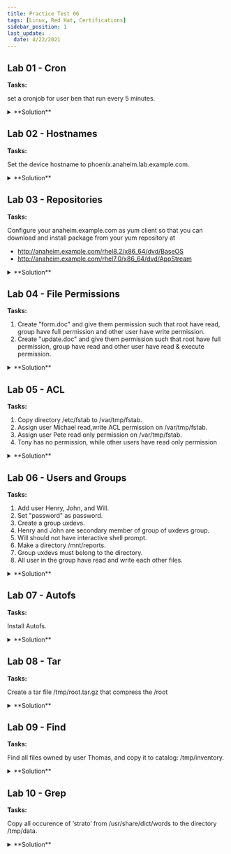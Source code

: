 ```yaml
---
title: Practice Test 06
tags: [Linux, Red Hat, Certifications]
sidebar_position: 1
last_update:
  date: 4/22/2021
---
```


<!-- ***************************************************************************************************************************** -->

<!-- NOTE: If you're going to update this, make sure to comment out "last_update" and "date" in the first few lines. -->

<!-- ***************************************************************************************************************************** -->


## Lab 01 - Cron

**Tasks:**

set a cronjob for user ben that run every 5 minutes.

<details>
  <summary> **Solution** </summary>

```bash
sudo su -
cron -u ben -e 
/5 * * * * job.sh 
:wq! 
crontab -u ben -l
```

</details>

## Lab 02 - Hostnames

**Tasks:**

Set the device hostname to phoenix.anaheim.lab.example.com.


<details>
  <summary> **Solution** </summary>

```bash
sudo hostnamectl set-hostname phoenix.anaheim.lab.com
```
 

</details>



## Lab 03 - Repositories

**Tasks:**

Configure your anaheim.example.com as yum client so that you can download and install package from
your yum repository at
- http://anaheim.example.com/rhel8.2/x86_64/dvd/BaseOS
- http://anaheim.example.com/rhel7.0/x86_64/dvd/AppStream


<details>
  <summary> **Solution** </summary>



```bash
cd /etc/yum/repos.d
ll

# if there are other repo, delete them.
rm -f *

# create the repo config files
touch BaseOS.repo
touch AppStream.repo

vim BaseOS.repo
[BaseOS]
name=BaseOS
baseurl=http://anaheim.example.com/rhel8.2/x86_64/dvd/BaseOS
gpgcheck=0
enabled=1

vim AppStream.repo
[AppStream]
name=AppStream
baseurl=http://anaheim.example.com/rhel7.0/x86_64/dvd/AppStream
gpgcheck=0
enabled=1
```
 


</details>



## Lab 04 - File Permissions

**Tasks:**

1. Create "form.doc" and give them permission such that root have read, group have full permission and other user have write permission.
2. Create "update.doc" and give them permission such that root have full permission, group have read and other user have read & execute permission.


<details>
  <summary> **Solution** </summary>

```bash
touch form.doc
chmod 472 form.doc
```

```bash
touch update.doc
chown root: update.doc
chmod 745 update.doc
```

</details>



## Lab 05 - ACL 

**Tasks:**

1. Copy directory /etc/fstab to /var/tmp/fstab. 
2. Assign user Michael read,write ACL permission on /var/tmp/fstab.
3. Assign user Pete read only permission on /var/tmp/fstab.
4. Tony has no permission, while other users have read only permission


<details>
  <summary> **Solution** </summary>


```bash
sudo su -
cp /etc/fstab /var/tmp/fstab
setfacl -m u:michael:rw /var/tmp/fstab
setfacl -m u:pete:r /var/tmp/fstab
setfacl -m u:tony:--- /var/tmp/fstab
setfacl -m o:r /var/tmp/fstab
getfacl /var/tmp/fstab
chmod 3770 /var/tmp/fstab
```
 

</details>



## Lab 06 - Users and Groups

**Tasks:**

1. Add user Henry, John, and Will.
2. Set "password" as password. 
3. Create a group uxdevs. 
4. Henry and John are secondary member of group of uxdevs group. 
5. Will should not have interactive shell prompt. 
6. Make a directory /mnt/reports.
7. Group uxdevs must belong to the directory. 
8. All user in the group have read and write each other files.


<details>
  <summary> **Solution** </summary>


```bash
sudo su -
groupadd uxdevs
useradd -G uxdevs henry
useradd -G uxdevs john
useradd -s /sbin/nologin will
echo 'password' | passwd --stdin henry
echo 'password' | passwd --stdin john
echo 'password' | passwd --stdin will
mkdir /mnt/reports
cho.
chown uxdevx: /mnt/reports
chmod 2660 /mnt/reports
```

</details>



## Lab 07 - Autofs

**Tasks:**

Install Autofs.

<details>
  <summary> **Solution** </summary>

```bash
sudo su -
yum install -y autofs 
vim /etc/auto.master.d/direct.autofs 
vim /etc/auto.direct 
  /external   -rw,sync,fstpe=url
systemctl enable --now autofs
sustemctl status autofs 
```

</details>



## Lab 08 - Tar

**Tasks:**

Create a tar file /tmp/root.tar.gz that compress the /root


<details>
  <summary> **Solution** </summary>


```bash
sudo su -
tar -czvf /tmp/root.tar.gz /root 
ll /tmp/*gz
```

</details>


## Lab 09 - Find

**Tasks:**

Find all files owned by user Thomas, and copy it to catalog: /tmp/inventory.

<details>
  <summary> **Solution** </summary>

```bash
ls -la /tmp/inventory
mkdir -p /tmp/inventory
find / -user 'thomas' 
find / -user 'thomas' -exec cp {} /tmp/inventory \;
ll /tmp/inventory 
```
 


</details>


## Lab 10 - Grep

**Tasks:**

Copy all occurence of ‘strato’ from /usr/share/dict/words to the directory /tmp/data.

<details>
  <summary> **Solution** </summary>

```bash
grep 'strato' /usr/share/dict/words > /tmp/datbudget.xlxs 
cat /tmp/datbudget.xlxs 
```


</details>
